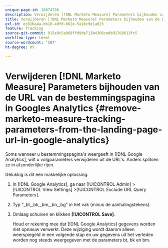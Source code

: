 ```yaml
---
unique-page-id: 18874736
description: Verwijderen [!DNL Marketo Measure] Parameters bijhouden van de URL van de bestemmingspagina in Googles Analytics - [!DNL Marketo Measure]
title: Verwijderen [!DNL Marketo Measure] Parameters bijhouden van de URL van de bestemmingspagina in Googles Analytics
exl-id: ec81ba4a-bb10-49fd-b62e-5a1bc9e1a023
feature: Tracking
source-git-commit: 915e9c5a968ffd9de713b4308cadb91768613fc5
workflow-type: tm+mt
source-wordcount: '107'
ht-degree: 0%

---
```


# Verwijderen [!DNL Marketo Measure] Parameters bijhouden van de URL van de bestemmingspagina in Googles Analytics {#remove-marketo-measure-tracking-parameters-from-the-landing-page-url-in-google-analytics}

Soms wanneer u bestemmingspagina&#39;s weergeeft in [!DNL Google Analytics], wilt u volgparameters verwijderen uit de URL&#39;s. Anders splitsen ze in afzonderlijke rijen.

Gelukkig is dit een makkelijke oplossing.

1. In [!DNL Google Analytics], ga naar [!UICONTROL Admin] >[!UICONTROL View Settings] >[!UICONTROL Exclude URL Query Parameters].
1. Typ &quot;_bt,_bk,_bm,_bn,_bg&quot; in het vak (minus de aanhalingstekens).
1. Omlaag schuiven en klikken **[!UICONTROL Save]**.

   Houd er rekening mee dat [!DNL Google Analytics] gegevens worden niet opnieuw verwerkt. Deze wijziging wordt daarom alleen weerspiegeld in een volgende stap en uw gegevens uit het verleden worden nog steeds weergegeven met de parameters bt, bk en bm.
